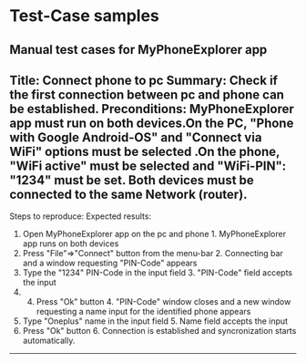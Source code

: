 # Test-Case samples
Manual test cases for MyPhoneExplorer app
----------------------------------------------------------------------------------------------------------------------------------------------------------------

**Title:** Connect phone to pc
**Summary:** Check if the first connection between pc and phone can be established.
**Preconditions:** MyPhoneExplorer app must run on both devices.On the PC, "Phone with Google Android-OS" and "Connect via WiFi" options must be selected .On the phone, "WiFi active" must be selected and "WiFi-PIN": "1234" must be set. Both devices must be connected to the same Network (router).
---------------------------------------------------------------------------------------------------------------------------------------------------------------

Steps to reproduce:                           <space>                         Expected results:
1. Open MyPhoneExplorer app on the pc and phone                        1. MyPhoneExplorer app runs on both devices
2. Press "File"=>"Connect" button from the menu-bar                    2. Connecting bar and a window requesting "PIN-Code" appears
3. Type the "1234" PIN-Code in the input field                         3. "PIN-Code" field accepts the input
4. 4. Press "Ok" button                                                4. "PIN-Code" window closes and a new window requesting a name input for the identified                                                                             phone appears
5. Type "Oneplus" name in the input field                              5. Name field accepts the input
6. Press "Ok" button                                                   6. Connection is established and syncronization starts automatically.
----------------------------------------------------------------------------------------------------------------------------------------------------------------
